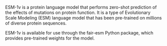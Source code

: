 ESM-1v is a protein language model that performs zero-shot prediction of the effects of mutations on protein function. It is a type of Evolutionary Scale Modeling (ESM) language model that has been pre-trained on millions of diverse protein sequences.

ESM-1v is available for use through the fair-esm Python package, which provides pre-trained weights for the model.

